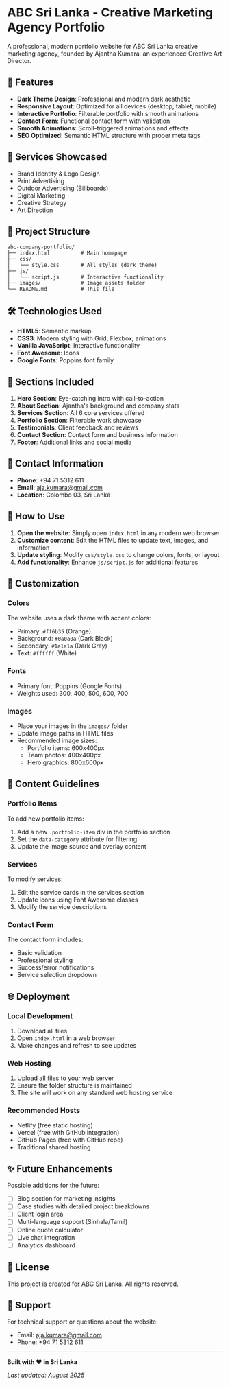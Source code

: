 # ABC Sri Lanka - Creative Marketing Agency Portfolio

A professional, modern portfolio website for ABC Sri Lanka creative marketing agency, founded by Ajantha Kumara, an experienced Creative Art Director.

## 🎨 Features

- **Dark Theme Design**: Professional and modern dark aesthetic
- **Responsive Layout**: Optimized for all devices (desktop, tablet, mobile)
- **Interactive Portfolio**: Filterable portfolio with smooth animations
- **Contact Form**: Functional contact form with validation
- **Smooth Animations**: Scroll-triggered animations and effects
- **SEO Optimized**: Semantic HTML structure with proper meta tags

## 🚀 Services Showcased

- Brand Identity & Logo Design
- Print Advertising
- Outdoor Advertising (Billboards)
- Digital Marketing
- Creative Strategy
- Art Direction

## 📁 Project Structure

```
abc-company-portfolio/
├── index.html          # Main homepage
├── css/
│   └── style.css       # All styles (dark theme)
├── js/
│   └── script.js       # Interactive functionality
├── images/             # Image assets folder
└── README.md           # This file
```

## 🛠️ Technologies Used

- **HTML5**: Semantic markup
- **CSS3**: Modern styling with Grid, Flexbox, animations
- **Vanilla JavaScript**: Interactive functionality
- **Font Awesome**: Icons
- **Google Fonts**: Poppins font family

## 🎯 Sections Included

1. **Hero Section**: Eye-catching intro with call-to-action
2. **About Section**: Ajantha's background and company stats
3. **Services Section**: All 6 core services offered
4. **Portfolio Section**: Filterable work showcase
5. **Testimonials**: Client feedback and reviews
6. **Contact Section**: Contact form and business information
7. **Footer**: Additional links and social media

## 📱 Contact Information

- **Phone**: +94 71 5312 611
- **Email**: aja.kumara@gmail.com
- **Location**: Colombo 03, Sri Lanka

## 🔧 How to Use

1. **Open the website**: Simply open `index.html` in any modern web browser
2. **Customize content**: Edit the HTML files to update text, images, and information
3. **Update styling**: Modify `css/style.css` to change colors, fonts, or layout
4. **Add functionality**: Enhance `js/script.js` for additional features

## 🎨 Customization

### Colors
The website uses a dark theme with accent colors:
- Primary: `#ff6b35` (Orange)
- Background: `#0a0a0a` (Dark Black)
- Secondary: `#1a1a1a` (Dark Gray)
- Text: `#ffffff` (White)

### Fonts
- Primary font: Poppins (Google Fonts)
- Weights used: 300, 400, 500, 600, 700

### Images
- Place your images in the `images/` folder
- Update image paths in HTML files
- Recommended image sizes:
  - Portfolio items: 600x400px
  - Team photos: 400x400px
  - Hero graphics: 800x600px

## 📝 Content Guidelines

### Portfolio Items
To add new portfolio items:
1. Add a new `.portfolio-item` div in the portfolio section
2. Set the `data-category` attribute for filtering
3. Update the image source and overlay content

### Services
To modify services:
1. Edit the service cards in the services section
2. Update icons using Font Awesome classes
3. Modify the service descriptions

### Contact Form
The contact form includes:
- Basic validation
- Professional styling
- Success/error notifications
- Service selection dropdown

## 🌐 Deployment

### Local Development
1. Download all files
2. Open `index.html` in a web browser
3. Make changes and refresh to see updates

### Web Hosting
1. Upload all files to your web server
2. Ensure the folder structure is maintained
3. The site will work on any standard web hosting service

### Recommended Hosts
- Netlify (free static hosting)
- Vercel (free with GitHub integration)
- GitHub Pages (free with GitHub repo)
- Traditional shared hosting

## ✨ Future Enhancements

Possible additions for the future:
- [ ] Blog section for marketing insights
- [ ] Case studies with detailed project breakdowns
- [ ] Client login area
- [ ] Multi-language support (Sinhala/Tamil)
- [ ] Online quote calculator
- [ ] Live chat integration
- [ ] Analytics dashboard

## 📄 License

This project is created for ABC Sri Lanka. All rights reserved.

## 🤝 Support

For technical support or questions about the website:
- Email: aja.kumara@gmail.com
- Phone: +94 71 5312 611

---

**Built with ❤️ in Sri Lanka**

*Last updated: August 2025*

